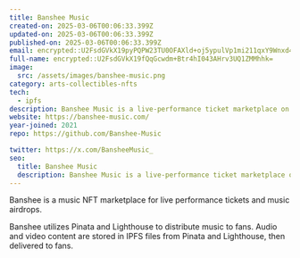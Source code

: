 ```yaml
---
title: Banshee Music
created-on: 2025-03-06T00:06:33.399Z
updated-on: 2025-03-06T00:06:33.399Z
published-on: 2025-03-06T00:06:33.399Z
email: encrypted::U2FsdGVkX19pyPQPW23TU0OFAXld+oj5ypulVp1mi211qxY9Wnxd41XbOFP69TOX
full-name: encrypted::U2FsdGVkX19fQqGcwdm+Btr4hI043AHrv3UQ1ZMMhhk=
image:
  src: /assets/images/banshee-music.png
category: arts-collectibles-nfts
tech:
  - ipfs
description: Banshee Music is a live-performance ticket marketplace on Moonbeam.
website: https://banshee-music.com/
year-joined: 2021
repo: https://github.com/Banshee-Music

twitter: https://x.com/BansheeMusic_
seo:
  title: Banshee Music
  description: Banshee Music is a live-performance ticket marketplace on Moonbeam.
---
```


Banshee is a music NFT marketplace for live performance tickets and music airdrops.

Banshee utilizes Pinata and Lighthouse to distribute music to fans. Audio and video content are stored in IPFS files from Pinata and Lighthouse, then delivered to fans.
